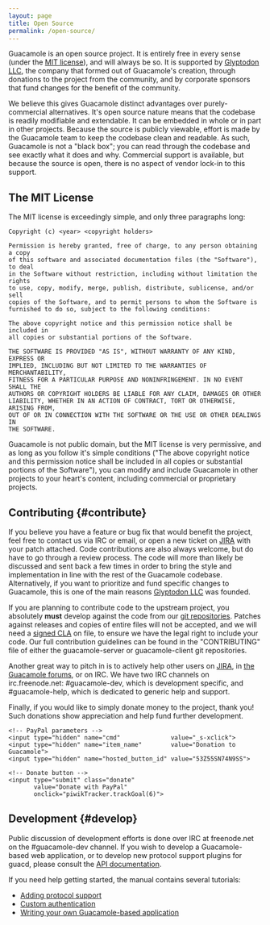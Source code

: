 ```yaml
---
layout: page 
title: Open Source
permalink: /open-source/
---
```


Guacamole is an open source project. It is entirely free in every sense (under the [MIT license](http://opensource.org/licenses/MIT)), and will always be so. It is supported by [Glyptodon LLC](http://glyptodon.org/), the company that formed out of Guacamole's creation, through donations to the project from the community, and by corporate sponsors that fund changes for the benefit of the community.

We believe this gives Guacamole distinct advantages over purely-commercial alternatives. It's open source nature means that the codebase is readily modifiable and extendable. It can be embedded in whole or in part in other projects. Because the source is publicly viewable, effort is made by the Guacamole team to keep the codebase clean and readable. As such, Guacamole is not a "black box"; you can read through the codebase and see exactly what it does and why. Commercial support is available, but because the source is open, there is no aspect of vendor lock-in to this support.

The MIT License
------------------------

The MIT license is exceedingly simple, and only three paragraphs long:

    Copyright (c) <year> <copyright holders>
    
    Permission is hereby granted, free of charge, to any person obtaining a copy
    of this software and associated documentation files (the "Software"), to deal
    in the Software without restriction, including without limitation the rights
    to use, copy, modify, merge, publish, distribute, sublicense, and/or sell
    copies of the Software, and to permit persons to whom the Software is
    furnished to do so, subject to the following conditions:
    
    The above copyright notice and this permission notice shall be included in
    all copies or substantial portions of the Software.
    
    THE SOFTWARE IS PROVIDED "AS IS", WITHOUT WARRANTY OF ANY KIND, EXPRESS OR
    IMPLIED, INCLUDING BUT NOT LIMITED TO THE WARRANTIES OF MERCHANTABILITY,
    FITNESS FOR A PARTICULAR PURPOSE AND NONINFRINGEMENT. IN NO EVENT SHALL THE
    AUTHORS OR COPYRIGHT HOLDERS BE LIABLE FOR ANY CLAIM, DAMAGES OR OTHER
    LIABILITY, WHETHER IN AN ACTION OF CONTRACT, TORT OR OTHERWISE, ARISING FROM,
    OUT OF OR IN CONNECTION WITH THE SOFTWARE OR THE USE OR OTHER DEALINGS IN
    THE SOFTWARE.

Guacamole is not public domain, but the MIT license is very permissive, and as long as you follow it's simple conditions ("The above copyright notice and this permission notice shall be included in all copies or substantial portions of the Software"), you can modify and include Guacamole in other projects to your heart's content, including commercial or proprietary projects.

Contributing {#contribute}
-----------------

If you believe you have a feature or bug fix that would benefit the project, feel free to contact us via IRC or email, or open a new ticket on [JIRA](https://glyptodon.org/jira/) with your patch attached. Code contributions are also always welcome, but do have to go through a review process. The code will more than likely be discussed and sent back a few times in order to bring the style and implementation in line with the rest of the Guacamole codebase. Alternatively, if you want to prioritize and fund specific changes to Guacamole, this is one of the main reasons [Glyptodon LLC](http://glyptodon.org/) was founded.

If you are planning to contribute code to the upstream project, you absolutely __must__ develop against the code from our [git repositories](https://github.com/glyptodon/). Patches against releases and copies of entire files will not be accepted, and we will need a [signed CLA](http://glyptodon.org/cla.html) on file, to ensure we have the legal right to include your code. Our full contribution guidelines can be found in the "CONTRIBUTING" file of either the guacamole-server or guacamole-client git repositories.

Another great way to pitch in is to actively help other users on [JIRA](https://glyptodon.org/jira/), in [the Guacamole forums](https://sourceforge.net/p/guacamole/discussion/), or on IRC. We have two IRC channels on irc.freenode.net: #guacamole-dev, which is development specific, and #guacamole-help, which is dedicated to generic help and support.

Finally, if you would like to simply donate money to the project, thank you! Such donations show appreciation and help fund further development.

<form class="standalone"
      action="https://www.paypal.com/cgi-bin/webscr"
      method="post" target="_top">

    <!-- PayPal parameters -->
    <input type="hidden" name="cmd"              value="_s-xclick">
    <input type="hidden" name="item_name"        value="Donation to Guacamole">
    <input type="hidden" name="hosted_button_id" value="53Z55SN74N9SS">

    <!-- Donate button -->
    <input type="submit" class="donate"
           value="Donate with PayPal"
           onclick="piwikTracker.trackGoal(6)">

</form>

Development {#develop}
-------------------

Public discussion of development efforts is done over IRC at freenode.net on the #guacamole-dev channel. If you wish to develop a Guacamole-based web application, or to develop new protocol support plugins for guacd, please consult the [API documentation](/api-documentation).

If you need help getting started, the manual contains several tutorials:

* [Adding protocol support](/doc/gug/custom-protocols.html)
* [Custom authentication](/doc/gug/custom-authentication.html)
* [Writing your own Guacamole-based application](/doc/gug/writing-you-own-guacamole-app.html)

